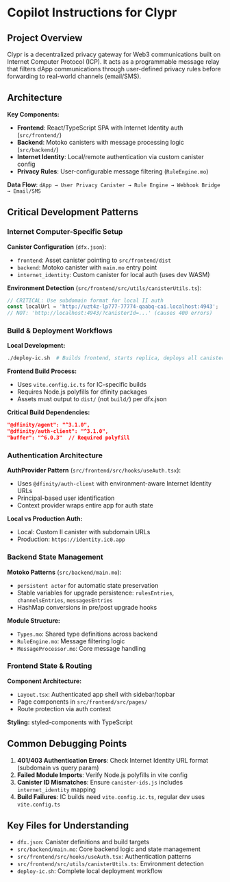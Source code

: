 # Copilot Instructions for Clypr

## Project Overview

Clypr is a decentralized privacy gateway for Web3 communications built on Internet Computer Protocol (ICP). It acts as a programmable message relay that filters dApp communications through user-defined privacy rules before forwarding to real-world channels (email/SMS).

## Architecture 

**Key Components:**
- **Frontend**: React/TypeScript SPA with Internet Identity auth (`src/frontend/`)
- **Backend**: Motoko canisters with message processing logic (`src/backend/`)
- **Internet Identity**: Local/remote authentication via custom canister config
- **Privacy Rules**: User-configurable message filtering (`RuleEngine.mo`)

**Data Flow**: `dApp → User Privacy Canister → Rule Engine → Webhook Bridge → Email/SMS`

## Critical Development Patterns

### Internet Computer-Specific Setup

**Canister Configuration** (`dfx.json`):
- `frontend`: Asset canister pointing to `src/frontend/dist`
- `backend`: Motoko canister with `main.mo` entry point  
- `internet_identity`: Custom canister for local auth (uses dev WASM)

**Environment Detection** (`src/frontend/src/utils/canisterUtils.ts`):
```typescript
// CRITICAL: Use subdomain format for local II auth
const localUrl = 'http://uzt4z-lp777-77774-qaabq-cai.localhost:4943';
// NOT: 'http://localhost:4943/?canisterId=...' (causes 400 errors)
```

### Build & Deployment Workflows

**Local Development:**
```bash
./deploy-ic.sh  # Builds frontend, starts replica, deploys all canisters
```

**Frontend Build Process:**
- Uses `vite.config.ic.ts` for IC-specific builds
- Requires Node.js polyfills for dfinity packages
- Assets must output to `dist/` (not `build/`) per dfx.json

**Critical Build Dependencies:**
```json
"@dfinity/agent": "^3.1.0",
"@dfinity/auth-client": "^3.1.0", 
"buffer": "^6.0.3"  // Required polyfill
```

### Authentication Architecture

**AuthProvider Pattern** (`src/frontend/src/hooks/useAuth.tsx`):
- Uses `@dfinity/auth-client` with environment-aware Internet Identity URLs
- Principal-based user identification
- Context provider wraps entire app for auth state

**Local vs Production Auth:**
- Local: Custom II canister with subdomain URLs
- Production: `https://identity.ic0.app`

### Backend State Management

**Motoko Patterns** (`src/backend/main.mo`):
- `persistent actor` for automatic state preservation
- Stable variables for upgrade persistence: `rulesEntries`, `channelsEntries`, `messagesEntries`
- HashMap conversions in pre/post upgrade hooks

**Module Structure:**
- `Types.mo`: Shared type definitions across backend
- `RuleEngine.mo`: Message filtering logic
- `MessageProcessor.mo`: Core message handling

### Frontend State & Routing

**Component Architecture:**
- `Layout.tsx`: Authenticated app shell with sidebar/topbar
- Page components in `src/frontend/src/pages/`
- Route protection via auth context

**Styling:** styled-components with TypeScript

## Common Debugging Points

1. **401/403 Authentication Errors**: Check Internet Identity URL format (subdomain vs query param)
2. **Failed Module Imports**: Verify Node.js polyfills in vite config
3. **Canister ID Mismatches**: Ensure `canister-ids.js` includes `internet_identity` mapping
4. **Build Failures**: IC builds need `vite.config.ic.ts`, regular dev uses `vite.config.ts`

## Key Files for Understanding

- `dfx.json`: Canister definitions and build targets
- `src/backend/main.mo`: Core backend logic and state management
- `src/frontend/src/hooks/useAuth.tsx`: Authentication patterns
- `src/frontend/src/utils/canisterUtils.ts`: Environment detection
- `deploy-ic.sh`: Complete local deployment workflow
